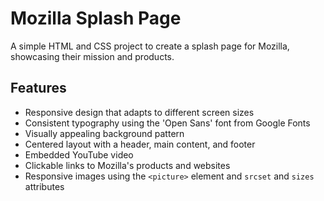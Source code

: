# Mozilla Splash Page



A simple HTML and CSS project to create a splash page for Mozilla, showcasing their mission and products.

## Features

- Responsive design that adapts to different screen sizes
- Consistent typography using the 'Open Sans' font from Google Fonts
- Visually appealing background pattern
- Centered layout with a header, main content, and footer
- Embedded YouTube video
- Clickable links to Mozilla's products and websites
- Responsive images using the `<picture>` element and `srcset` and `sizes` attributes
